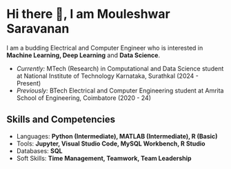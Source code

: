 # Hi there 👋, I am Mouleshwar Saravanan
I am a budding Electrical and Computer Engineer who is interested in **Machine Learning, Deep Learning** and **Data Science**. <br>
* *Currently:* MTech (Research) in Computational and Data Science student at National Institute of Technology Karnataka, Surathkal (2024 - Present)
* *Previously:* BTech Electrical and Computer Engineering student at Amrita School of Engineering, Coimbatore (2020 - 24)

## Skills and Competencies
* Languages: **Python (Intermediate), MATLAB (Intermediate), R (Basic)**
* Tools: **Jupyter, Visual Studio Code, MySQL Workbench, R Studio**
* Databases: **SQL**
* Soft Skills: **Time Management, Teamwork, Team Leadership**



<!--
**Mouleshwar3238/Mouleshwar3238** is a ✨ _special_ ✨ repository because its `README.md` (this file) appears on your GitHub profile.

Here are some ideas to get you started:

- 🔭 I’m currently working on ...
- 🌱 I’m currently learning ...
- 👯 I’m looking to collaborate on ...
- 🤔 I’m looking for help with ...
- 💬 Ask me about ...
- 📫 How to reach me: ...
- 😄 Pronouns: ...
- ⚡ Fun fact: ...
-->
